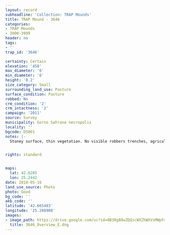```yaml
---
layout: record
subheadline: 'Collection: TRAP Mounds'
title: TRAP Mound - 3646
categories:
- TRAP Mounds
- 3000-3999
header: no
tags:
- ''
trap_id: '3646'

certainty: Certain
elevation: '458'
max_diameter: '6'
min_diameter: '6'
height: '0.2'
size_category: Small
surrounding_land_use: Pasture
surface_condition: Pasture
robbed: No
crm_condition: '2'
crm_intactness: '2'
campaign: '2011'
source: Survey
municipality: Gorno Sahrane necropolis
locality: ''
bgcode: DS001
notes: |-
  Stoney surface, thin vegetation. No visible robbers trenches, agricultural damage.


rights: standard


maps:
  lat: 42.6285
  lon: 25.2442
date: 2018-05-16
land_use_source: Photo
photo: Good
bg_code: ''
akb_code: ''
latitude: '42.665483'
longitude: '25.208908'
images:
- image_path: https://drive.google.com/uc?id=0B3Rg88wZDQscWXZhWXVsMWpFdFU
  title: 3646_Overview_E.dng
---
```

